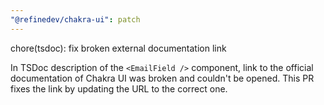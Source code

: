 ```yaml
---
"@refinedev/chakra-ui": patch
---
```


chore(tsdoc): fix broken external documentation link

In TSDoc description of the `<EmailField />` component, link to the official documentation of Chakra UI was broken and couldn't be opened. This PR fixes the link by updating the URL to the correct one.
